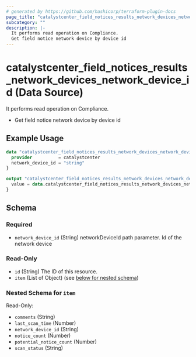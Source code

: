 ```yaml
---
# generated by https://github.com/hashicorp/terraform-plugin-docs
page_title: "catalystcenter_field_notices_results_network_devices_network_device_id Data Source - terraform-provider-catalystcenter"
subcategory: ""
description: |-
  It performs read operation on Compliance.
  Get field notice network device by device id
---
```


# catalystcenter_field_notices_results_network_devices_network_device_id (Data Source)

It performs read operation on Compliance.

- Get field notice network device by device id

## Example Usage

```terraform
data "catalystcenter_field_notices_results_network_devices_network_device_id" "example" {
  provider          = catalystcenter
  network_device_id = "string"
}

output "catalystcenter_field_notices_results_network_devices_network_device_id_example" {
  value = data.catalystcenter_field_notices_results_network_devices_network_device_id.example.item
}
```

<!-- schema generated by tfplugindocs -->
## Schema

### Required

- `network_device_id` (String) networkDeviceId path parameter. Id of the network device

### Read-Only

- `id` (String) The ID of this resource.
- `item` (List of Object) (see [below for nested schema](#nestedatt--item))

<a id="nestedatt--item"></a>
### Nested Schema for `item`

Read-Only:

- `comments` (String)
- `last_scan_time` (Number)
- `network_device_id` (String)
- `notice_count` (Number)
- `potential_notice_count` (Number)
- `scan_status` (String)
